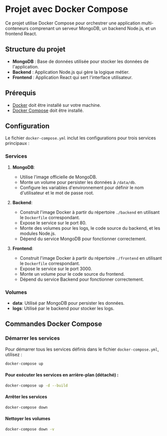 # Projet avec Docker Compose

Ce projet utilise Docker Compose pour orchestrer une application multi-conteneurs comprenant un serveur MongoDB, un backend Node.js, et un frontend React.

## Structure du projet

- **MongoDB** : Base de données utilisée pour stocker les données de l'application.
- **Backend** : Application Node.js qui gère la logique métier.
- **Frontend** : Application React qui sert l'interface utilisateur.

## Prérequis

- [Docker](https://www.docker.com/get-started) doit être installé sur votre machine.
- [Docker Compose](https://docs.docker.com/compose/install/) doit être installé.

## Configuration

Le fichier `docker-compose.yml` inclut les configurations pour trois services principaux :

### Services

1. **MongoDB**:
   - Utilise l'image officielle de MongoDB.
   - Monte un volume pour persister les données à `/data/db`.
   - Configure les variables d'environnement pour définir le nom d'utilisateur et le mot de passe root.

2. **Backend**:
   - Construit l'image Docker à partir du répertoire `./backend` en utilisant le `Dockerfile` correspondant.
   - Expose le service sur le port 80.
   - Monte des volumes pour les logs, le code source du backend, et les modules Node.js.
   - Dépend du service MongoDB pour fonctionner correctement.

3. **Frontend**:
   - Construit l'image Docker à partir du répertoire `./frontend` en utilisant le `Dockerfile` correspondant.
   - Expose le service sur le port 3000.
   - Monte un volume pour le code source du frontend.
   - Dépend du service Backend pour fonctionner correctement.

### Volumes

- **data**: Utilisé par MongoDB pour persister les données.
- **logs**: Utilisé par le backend pour stocker les logs.

## Commandes Docker Compose

### Démarrer les services

Pour démarrer tous les services définis dans le fichier `docker-compose.yml`, utilisez :

```bash
docker-compose up
```
#### Pour exécuter les services en arrière-plan (détaché) :
```bash
docker-compose up -d --build
```
#### Arrêter les services

```bash
docker-compose down
```
#### Nettoyer les volumes

```bash
docker-compose down -v
```